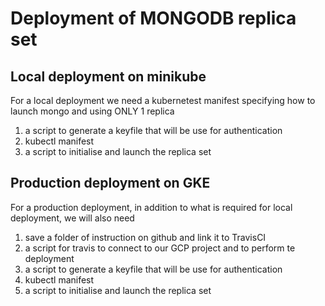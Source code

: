 # Deployment of MONGODB replica set

## Local deployment on minikube
For a local deployment we need a kubernetest manifest specifying how to launch mongo and using ONLY 1 replica

1. a script to generate a keyfile that will be use for authentication
2. kubectl manifest
3. a script to initialise and launch the replica set

## Production deployment on GKE
For a production deployment, in addition to what is required for local deployment, we will also need

1. save a folder of instruction on github and link it to TravisCI
2. a script for travis to connect to our GCP project and to perform te deployment
1. a script to generate a keyfile that will be use for authentication
2. kubectl manifest
3. a script to initialise and launch the replica set